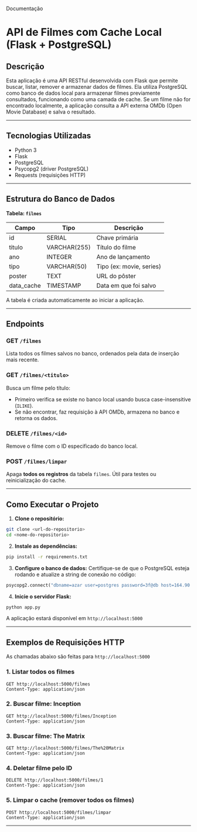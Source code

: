 Documentação

# API de Filmes com Cache Local (Flask + PostgreSQL)

## Descrição
Esta aplicação é uma API RESTful desenvolvida com Flask que permite buscar, listar, remover e armazenar dados de filmes. Ela utiliza PostgreSQL como banco de dados local para armazenar filmes previamente consultados, funcionando como uma camada de cache. Se um filme não for encontrado localmente, a aplicação consulta a API externa OMDb (Open Movie Database) e salva o resultado.

---

## Tecnologias Utilizadas
- Python 3
- Flask
- PostgreSQL
- Psycopg2 (driver PostgreSQL)
- Requests (requisições HTTP)

---

## Estrutura do Banco de Dados
**Tabela: `filmes`**

| Campo       | Tipo         | Descrição                         |
|-------------|--------------|-----------------------------------|
| id          | SERIAL       | Chave primária                    |
| titulo      | VARCHAR(255) | Título do filme                   |
| ano         | INTEGER      | Ano de lançamento                 |
| tipo        | VARCHAR(50)  | Tipo (ex: movie, series)          |
| poster      | TEXT         | URL do pôster                     |
| data_cache  | TIMESTAMP    | Data em que foi salvo             |

A tabela é criada automaticamente ao iniciar a aplicação.

---

## Endpoints

### GET `/filmes`
Lista todos os filmes salvos no banco, ordenados pela data de inserção mais recente.

### GET `/filmes/<titulo>`
Busca um filme pelo título:
- Primeiro verifica se existe no banco local usando busca case-insensitive (`ILIKE`).
- Se não encontrar, faz requisição à API OMDb, armazena no banco e retorna os dados.

### DELETE `/filmes/<id>`
Remove o filme com o ID especificado do banco local.

### POST `/filmes/limpar`
Apaga **todos os registros** da tabela `filmes`. Útil para testes ou reinicialização do cache.

---

## Como Executar o Projeto

1. **Clone o repositório:**
```bash
git clone <url-do-repositorio>
cd <nome-do-repositorio>
```

2. **Instale as dependências:**
```bash
pip install -r requirements.txt
```

3. **Configure o banco de dados:**
Certifique-se de que o PostgreSQL esteja rodando e atualize a string de conexão no código:
```python
psycopg2.connect("dbname=azar user=postgres password=3f@db host=164.90.152.205 port=80")
```

4. **Inicie o servidor Flask:**
```bash
python app.py
```
A aplicação estará disponível em `http://localhost:5000`

---

## Exemplos de Requisições HTTP

As chamadas abaixo são feitas para `http://localhost:5000`

### 1. Listar todos os filmes
```http
GET http://localhost:5000/filmes
Content-Type: application/json
```

### 2. Buscar filme: Inception
```http
GET http://localhost:5000/filmes/Inception
Content-Type: application/json
```

### 3. Buscar filme: The Matrix
```http
GET http://localhost:5000/filmes/The%20Matrix
Content-Type: application/json
```

### 4. Deletar filme pelo ID
```http
DELETE http://localhost:5000/filmes/1
Content-Type: application/json
```

### 5. Limpar o cache (remover todos os filmes)
```http
POST http://localhost:5000/filmes/limpar
Content-Type: application/json
```

---
